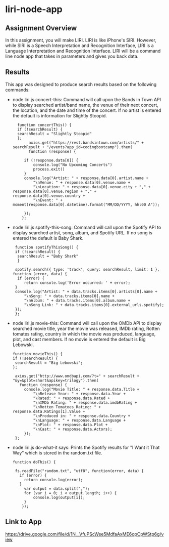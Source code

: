 # liri-node-app

## Assignment Overview
In this assignment, you will make LIRI. LIRI is like iPhone's SIRI. However, while SIRI is a Speech Interpretation and Recognition Interface, LIRI is a Language Interpretation and Recognition Interface. LIRI will be a command line node app that takes in parameters and gives you back data. 

## Results
 This app was designed to produce search results based on the following commands: 
 * node liri.js concert-this: Command will call upon the Bands in Town API to display searched artist/band name, the venue of their next concert, the location, and the date and time of the concert. If no artist is entered the default is information for Slightly Stoopid. 
 
         function concertThis() {
         if (!searchResult) {
         searchResult = "Slightly Stoopid"
         };
              axios.get("https://rest.bandsintown.com/artists/" + searchResult + "/events?app_id=codingbootcamp").then(
              function (response) {

            if (!response.data[0]) {
                console.log("No Upcoming Concerts")
                process.exit()
            }
            console.log("Artist: " + response.data[0].artist.name +
                "\nVenue: " + response.data[0].venue.name +
                "\nLocation: " + response.data[0].venue.city + "," + response.data[0].venue.region + "," + response.data[0].venue.country +
                "\nEvent: " + moment(response.data[0].datetime).format("MM/DD/YYYY, hh:00 A"));
       
            });   
           };
 * node liri.js spotify-this-song: Command will call upon the Spotify API to display searched artist, song, album, and Spotify URL. If no song is entered the default is Baby Shark.  

        function spotifyThisSong() {
        if (!searchResult) {
         searchResult = "Baby Shark"
         }

        spotify.search({ type: 'track', query: searchResult, limit: 1 }, function (error, data) {
         if (error) {
            return console.log('Error occurred: ' + error);
        }
        console.log("Artist: " + data.tracks.items[0].artists[0].name +
            "\nSong: " + data.tracks.items[0].name +
            "\nAlbum: " + data.tracks.items[0].album.name +
            "\nSong Link: " + data.tracks.items[0].external_urls.spotify); 
        });
        };
 * node liri.js movie-this: Command will call upon the OMDb API to display searched movie title, year the movie was released, IMDb rating, Rotten tomates rating, country in which the movie was produced, language, plot, and cast members. If no movie is entered the default is Big Lebowski. 

       function movieThis() {
       if (!searchResult) {
        searchResult = "Big Lebowski";
       };
  
        axios.get("http://www.omdbapi.com/?t=" + searchResult + "&y=&plot=short&apikey=trilogy").then(
          function (response) {
            console.log("Movie Title: " + response.data.Title +
                "\nRelease Year: " + response.data.Year +
                "\Rated: " + response.data.Rated +
                "\nIMDb Rating: " + response.data.imdbRating +
                "\nRotten Tomatoes Rating: " + response.data.Ratings[1].Value +
                "\nProduced in: " + response.data.Country +
                "\nLanguage: " + response.data.Language +
                "\nPlot: " + response.data.Plot +
                "\nCast: " + response.data.Actors);
            });     
        }; 
 * node liri.js do-what-it says: Prints the Spotify results for "I Want it That Way" which is stored in the random.txt file. 


       function doThis() {

        fs.readFile("random.txt", "utf8", function(error, data) {
          if (error) {
            return console.log(error);
          }
            var output = data.split(",");
            for (var i = 0; i < output.length; i++) {
                console.log(output[i]);
            }   
           });
## Link to App
https://drive.google.com/file/d/1N__VfuPScWse5MdfaAxME6opCpWStp6g/view
